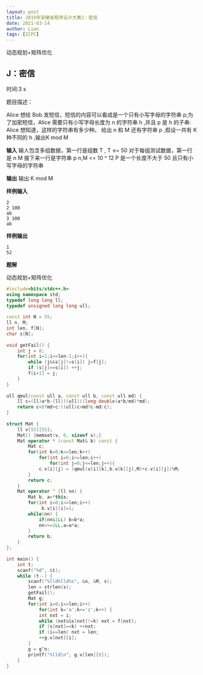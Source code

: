 ```yaml
---
layout: post
title: 2019年安徽省程序设计大赛J：密信
date: 2021-03-14
author: Lian
tags: [ICPC]
---
```


动态规划+矩阵优化

## J：密信

时间:3 s

题目描述：

 Alice 想给 Bob 发短信，短信的内容可以看成是一个只有小写字母的字符串 p;为了加密短信，Alice 需要只有小写字母长度为 n 的字符串 h ,并且 p 是 h 的子串: Alice 想知道，这样的字符串有多少种。
给出 n 和 M 还有字符串 p ,假设一共有 K 种不同的 h ,输出K mod M

**输入**
输人包含多组数据，第一行是组数 T , T ≤= 50
对于每组测试数据，第一行是 n M
接下来一行是字符串 p
n,M <= 10 ^ 12
P 是一个长度不大于 50 且只有小写字母的字符串

**输出**
输出 K mod M

**样例输入**

```
2
2 100
ab
3 100
ab
```

**样例输出**
```
1
52
```

**题解**

动态规划+矩阵优化

```c++
#include<bits/stdc++.h>
using namespace std;
typedef long long ll;
typedef unsigned long long ull;
 
const int N = 55;
ll n, M;
int len, f[N];
char s[N];
 
void getFail() {
    int j = 0;
    for(int i=1;i<=len-1;i++){
        while (j&&s[j]!=s[i]) j=f[j];
        if (s[j]==s[i]) ++j;
        f[i+1] = j;
    }
}
 
ull qmul(const ull a, const ull b, const ull md) {
	ll c=(ll)a*b-(ll)((ull)((long double)a*b/md)*md);
	return c<0?md+c:((ull)c>md?c-md:c);
}
 
struct Mat {
    ll v[55][55];
    Mat() {memset(v, 0, sizeof v);}
    Mat operator * (const Mat& b) const {
        Mat c;
        for(int k=0;k<=len;k++)
			for(int i=0;i<=len;i++)
				for(int j=0;j<=len;j++){
            c.v[i][j] = (qmul(v[i][k],b.v[k][j],M)+c.v[i][j])%M;
        }
        return c;
    }
    Mat operator ^ (ll nn) {
        Mat b, a=*this;
        for(int i=0;i<=len;i++)
			 b.v[i][i]=1;
        while(nn) {
            if(nn&1LL) b=b*a;
            nn>>=1LL,a=a*a;
        }
        return b;
    }
};
  
int main() {
    int t;
    scanf("%d", &t);
    while (t--) {
        scanf("%lld%lld%s", &n, &M, s);
        len = strlen(s);
        getFail();
        Mat g;
        for(int i=0;i<=len;i++) 
			for(int k='a';k<='z';k++) {
            int nxt = i;
            while (nxt&&s[nxt]!=k) nxt = f[nxt];
            if (s[nxt]==k) ++nxt;
            if (i==len) nxt = len;
            ++g.v[nxt][i];
        }
        g = g^n;
        printf("%lld\n", g.v[len][0]);
    }
}
```

